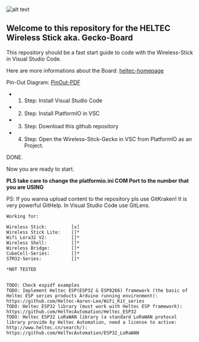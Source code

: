 ![alt text](https://ohioh.de/wp-content/uploads/2020/10/cropped-logo_big-768x496.png)

## Welcome to this repository for the HELTEC Wireless Stick aka. Gecko-Board 


This repository should be a fast start guide to code with the Wireless-Stick in Visual Studio Code.

Here are more informations about the Board: [heltec-homepage](https://heltec.org/project/wireless-stick/)

Pin-Out Diagram: [PinOut-PDF](https://resource.heltec.cn/download/Wireless_Stick/Wireless_Stick.pdf)

* 1. Step: Install Visual Studio Code
* 2. Step: Install PlatformIO in VSC
* 3. Step: Download this github repository
* 4. Step: Open the Wireless-Stick-Gecko in VSC from PlatformIO as an Project.

DONE.

Now you are ready to start.

**PLS take care to change the platformio.ini COM Port to the number that you are USING**

PS: If you wanna upload content to the repository pls use GitKraken! It is very powerful GitHelp.
    In Visual Studio Code use GitLens.

    Working for:

    Wireless Stick:         [x]
    Wireless Stick Lite:    []*
    Wifi Lora32 V2:         []*
    Wireless Shell:         []*
    Wireless Bridge:        []*
    CubeCell-Series:        []*
    STM32-Series:           []*

    *NOT TESTED


    TODO: Check espidf examples
    TODO: Implement Heltec ESP(ESP32 & ESP8266) framework (the basic of Heltec ESP series products Arduino running environment): https://github.com/Heltec-Aaron-Lee/WiFi_Kit_series
    TODO: Heltec ESP32 library (must work with Heltec ESP framework): https://github.com/HelTecAutomation/Heltec_ESP32
    TODO: Heltec ESP32 LoRaWAN library (a standard LoRaWAN protocol library provide by Heltec Automation, need a license to active: http://www.heltec.cn/search/): https://github.com/HelTecAutomation/ESP32_LoRaWAN